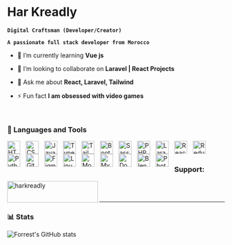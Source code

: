 # Har Kreadly 

**`Digital Craftsman (Developer/Creator)`**

**`A passionate full stack developer from Morocco`**

- 🌱 I’m currently learning **Vue js**

- 👯 I’m looking to collaborate on **Laravel | React Projects**

- 💬 Ask me about **React, Laravel, Tailwind**

- ⚡ Fun fact **I am obsessed with video games**

<br>

### 🧰 Languages and Tools

<img align="left" alt="HTML5" width="30px" style="padding-right:10px;"
     src="https://cdn.jsdelivr.net/gh/devicons/devicon/icons/html5/html5-original.svg"/>
<img align="left" alt="CSS3" width="30px" style="padding-right:10px;"
     src="https://cdn.jsdelivr.net/gh/devicons/devicon/icons/css3/css3-original.svg"/>
<img align="left" alt="JavaScript" width="30px" style="padding-right:10px;"
     src="https://cdn.jsdelivr.net/gh/devicons/devicon/icons/javascript/javascript-original.svg"/>
<img align="left" alt="TypeScript" width="30px" style="padding-right:10px;"
     src="https://cdn.jsdelivr.net/gh/devicons/devicon/icons/typescript/typescript-original.svg"/>
<img align="left" alt="TailwindCSS" width="30px" style="padding-right:10px;"
     src="https://cdn.jsdelivr.net/gh/devicons/devicon@latest/icons/tailwindcss/tailwindcss-original.svg"/>
<img align="left" alt="Bootstrap" width="30px" style="padding-right:10px;"
     src="https://cdn.jsdelivr.net/gh/devicons/devicon/icons/bootstrap/bootstrap-original.svg"/>
<img align="left" alt="Sass" width="30px" style="padding-right:10px;"
     src="https://cdn.jsdelivr.net/gh/devicons/devicon/icons/sass/sass-original.svg"/>
<img align="left" alt="PHP" width="30px" style="padding-right:10px;"
     src="https://cdn.jsdelivr.net/gh/devicons/devicon/icons/php/php-original.svg"/>
<img align="left" alt="Laravel" width="30px" style="padding-right:10px;"
     src="https://cdn.jsdelivr.net/gh/devicons/devicon@latest/icons/laravel/laravel-original.svg"/>
<img align="left" alt="React" width="30px" style="padding-right:10px;"
     src="https://cdn.jsdelivr.net/gh/devicons/devicon/icons/react/react-original.svg"/>
<img align="left" alt="Redux" width="30px" style="padding-right:10px;"
     src="https://cdn.jsdelivr.net/gh/devicons/devicon/icons/redux/redux-original.svg"/>
<img align="left" alt="Python" width="30px" style="padding-right:10px;"
     src="https://cdn.jsdelivr.net/gh/devicons/devicon/icons/python/python-original.svg"/>
<img align="left" alt="Git" width="30px" style="padding-right:10px;"
     src="https://cdn.jsdelivr.net/gh/devicons/devicon/icons/git/git-original.svg"/>
<img align="left" alt="Figma" width="30px" style="padding-right:10px;"
     src="https://cdn.jsdelivr.net/gh/devicons/devicon/icons/figma/figma-original.svg"/>
<img align="left" alt="Linux" width="30px" style="padding-right:10px;"
     src="https://cdn.jsdelivr.net/gh/devicons/devicon/icons/linux/linux-original.svg"/>
<img align="left" alt="MongoDB" width="30px" style="padding-right:10px;"
     src="https://cdn.jsdelivr.net/gh/devicons/devicon/icons/mongodb/mongodb-original.svg"/>
<img align="left" alt="MySQL" width="30px" style="padding-right:10px;"
     src="https://cdn.jsdelivr.net/gh/devicons/devicon/icons/mysql/mysql-original.svg"/>
<img align="left" alt="Docker" width="30px" style="padding-right:10px;"
     src="https://cdn.jsdelivr.net/gh/devicons/devicon/icons/docker/docker-original.svg"/>
<img align="left" alt="Blender" width="30px" style="padding-right:10px;"
     src="https://cdn.jsdelivr.net/gh/devicons/devicon/icons/blender/blender-original.svg"/>
<img align="left" alt="Photoshop" width="30px" style="padding-right:10px;"
     src="https://cdn.jsdelivr.net/gh/devicons/devicon@latest/icons/photoshop/photoshop-original.svg"/>
<br />

#


<h3 align="left">Support:</h3>
<p><a href="https://ko-fi.com/harkreadly"> <img align="left" src="https://cdn.ko-fi.com/cdn/kofi3.png?v=3" height="50" width="210" alt="harkreadly" /></a></p><br><br>

<hr>

### 📊 Stats

![Forrest's GitHub stats](https://github-readme-stats.vercel.app/api?username=harkreadly&show_icons=true&theme=dracula)

<!-- ![GitHub Streak](https://streak-stats.demolab.com?user=harkreadly&theme=dracula&border_radius=4.5) -->

#
